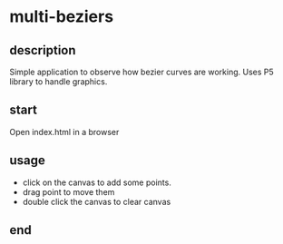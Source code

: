# multi-beziers

## description
Simple application to observe how bezier curves are working. Uses P5 library to handle graphics. 

## start
Open index.html in a browser

## usage 
- click on the canvas to add some points.  
- drag point to move them  
- double click the canvas to clear canvas

## end

